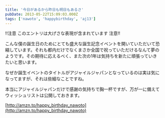 ```yaml
---
title: '今日があるから昨日も明日もあるさ'
pubDate: 2013-05-22T15:09:03.000Z
tags: ['nawoto', 'happybirthday', 'aj13']
---
```


!!注意 このエントリは大げさな表現が含まれています 注意!!

こんな僕の誕生日のためにとても盛大な誕生記念イベントを開いていただいて恐縮しています。それも都内だけでなくまさか全国で祝っていただけるなんて夢のようです。その期待に応えるべく、また次の1年は気持ちを新たに頑張っていきたいと思います。

なぜか誕生イベントのタイトルがアジャイルジャパンとなっているのは実は気になってますが、それは些細なことですね。

本当にアジャイルジャパンだけで感謝の気持ちで胸一杯ですが、万が一に備えてウィッシュリストは公開しておきます。

[http://amzn.to/happy_birthday_nawoto](http://amzn.to/happy_birthday_nawoto)
